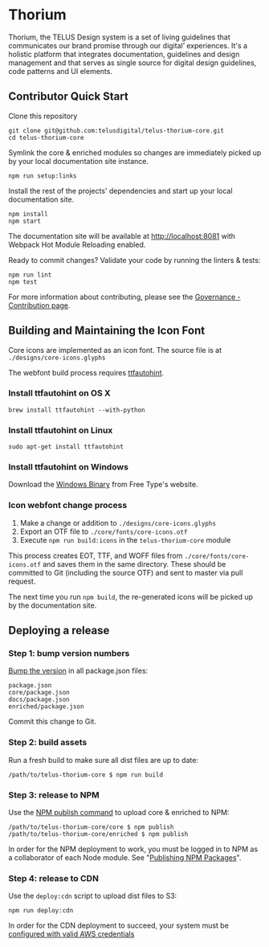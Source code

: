 # Thorium

Thorium, the TELUS Design system is a set of living guidelines that communicates our brand promise through our digital’ experiences. It's a holistic platform that integrates documentation, guidelines and design management and that serves as single source for digital design guidelines, code patterns and UI elements.

## Contributor Quick Start

Clone this repository

    git clone git@github.com:telusdigital/telus-thorium-core.git
    cd telus-thorium-core

Symlink the core & enriched modules so changes are immediately picked up by your local documentation site instance.

    npm run setup:links

Install the rest of the projects' dependencies and start up your local documentation site.

    npm install
    npm start

The documentation site will be available at [http://localhost:8081](http://localhost:8081) with Webpack Hot Module Reloading enabled.

Ready to commit changes? Validate your code by running the linters & tests:

    npm run lint
    npm test

For more information about contributing, please see the [Governance - Contribution page](/docs/5-Governance/2-contributing.md).

## Building and Maintaining the Icon Font

Core icons are implemented as an icon font. The source file is at `./designs/core-icons.glyphs`

The webfont build process requires [ttfautohint](https://www.freetype.org/ttfautohint/#download).

### Install ttfautohint on OS X

    brew install ttfautohint --with-python

### Install ttfautohint on Linux

    sudo apt-get install ttfautohint

### Install ttfautohint on Windows

Download the [Windows Binary](https://www.freetype.org/ttfautohint/#download) from Free Type's website.

### Icon webfont change process

1. Make a change or addition to `./designs/core-icons.glyphs`
2. Export an OTF file to `./core/fonts/core-icons.otf`
3. Execute `npm run build:icons` in the `telus-thorium-core` module

This process creates EOT, TTF, and WOFF files from `./core/fonts/core-icons.otf` and saves them in the same directory. These should be committed to Git (including the source OTF) and sent to master via pull request.

The next time you run `npm build`, the re-generated icons will be picked up by the documentation site.

## Deploying a release

### Step 1: bump version numbers

[Bump the version](https://docs.npmjs.com/cli/version) in all package.json files:

    package.json
    core/package.json
    docs/package.json
    enriched/package.json

Commit this change to Git.

### Step 2: build assets

Run a fresh build to make sure all dist files are up to date:

    /path/to/telus-thorium-core $ npm run build

### Step 3: release to NPM

Use the [NPM publish command](https://docs.npmjs.com/cli/publish) to upload core & enriched to NPM:

    /path/to/telus-thorium-core/core $ npm publish
    /path/to/telus-thorium-core/enriched $ npm publish

In order for the NPM deployment to work, you must be logged in to NPM as a collaborator of each Node module. See "[Publishing NPM Packages](https://docs.npmjs.com/getting-started/publishing-npm-packages)".

### Step 4: release to CDN

Use the `deploy:cdn` script to upload dist files to S3:

    npm run deploy:cdn

In order for the CDN deployment to succeed, your system must be [configured with valid AWS credentials](http://docs.aws.amazon.com/cli/latest/userguide/cli-chap-getting-started.html)